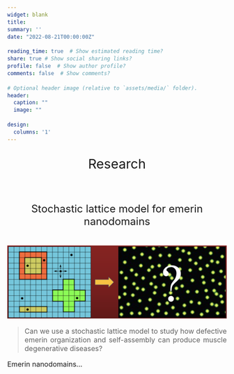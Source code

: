 ```yaml
---
widget: blank
title:
summary: ''
date: "2022-08-21T00:00:00Z"

reading_time: true  # Show estimated reading time?
share: true # Show social sharing links?
profile: false  # Show author profile?
comments: false  # Show comments?

# Optional header image (relative to `assets/media/` folder).
header:
  caption: ""
  image: ""

design:
  columns: '1'
---
```

<center><p style="font-size: 30px">Research</p></center><br>

<center><p style="font-size: 24px">Stochastic lattice model for emerin nanodomains</p></center><br>
<img src="StochasticLatticeModel_ProteinDomains.png">

> <p style="font-size: 16px" align="justify">Can we use a stochastic lattice model to study how defective emerin organization and self-assembly can produce muscle degenerative diseases?</p>

<p style="font-size: 16px" align="justify">Emerin nanodomains...<br></p>

<br><br>
